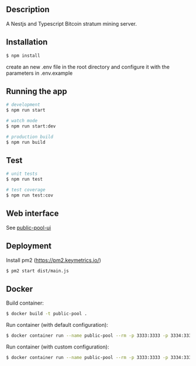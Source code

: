 ## Description

A Nestjs and Typescript Bitcoin stratum mining server.

## Installation

```bash
$ npm install
```

create an new .env file in the root directory and configure it with the parameters in .env.example

## Running the app

```bash
# development
$ npm run start

# watch mode
$ npm run start:dev

# production build
$ npm run build
```

## Test

```bash
# unit tests
$ npm run test

# test coverage
$ npm run test:cov
```

## Web interface

See [public-pool-ui](https://github.com/benjamin-wilson/public-pool-ui)

## Deployment

Install pm2 (https://pm2.keymetrics.io/)

```bash
$ pm2 start dist/main.js
```

## Docker

Build container:

```bash
$ docker build -t public-pool .
```

Run container (with default configuration):

```bash
$ docker container run --name public-pool --rm -p 3333:3333 -p 3334:3334 -p 8332:8332 public-pool
```

Run container (with custom configuration):

```bash
$ docker container run --name public-pool --rm -p 3333:3333 -p 3334:3334 -p 8332:8332 -v .env:.env public-pool
```
